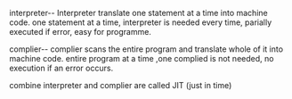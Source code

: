 

interpreter-- Interpreter translate one statement at a time into machine code.
one statement at a time, interpreter is needed every time, parially executed if error, easy for programme.

complier-- complier scans the entire program and translate whole of it into machine code.
  entire program at a time ,one complied is not needed, no execution if an error occurs.


combine  interpreter and complier are called JIT (just in time)